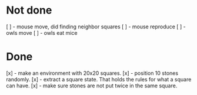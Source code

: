 Not done
========

[ ] - mouse move, did finding neighbor squares
[ ] - mouse reproduce
[ ] - owls move
[ ] - owls eat mice

Done
====

[x] - make an environment with 20x20 squares.
[x] - position 10 stones randomly.
[x] - extract a square state. That holds the rules for what a square can have.
[x] - make sure stones are not put twice in the same square.

